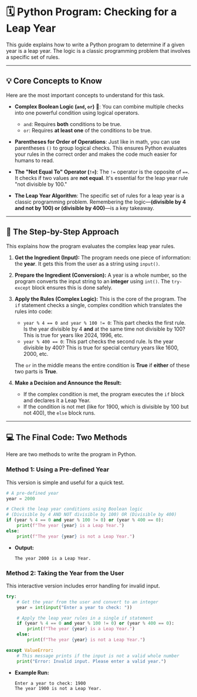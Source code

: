
# 🗓️ Python Program: Checking for a Leap Year

This guide explains how to write a Python program to determine if a given year is a leap year. The logic is a classic programming problem that involves a specific set of rules.

-----

## 💡 Core Concepts to Know

Here are the most important concepts to understand for this task.

  * **Complex Boolean Logic (`and`, `or`)** 🧠: You can combine multiple checks into one powerful condition using logical operators.

      * `and`: Requires **both** conditions to be true.
      * `or`: Requires **at least one** of the conditions to be true.

  * **Parentheses for Order of Operations**: Just like in math, you can use parentheses `()` to group logical checks. This ensures Python evaluates your rules in the correct order and makes the code much easier for humans to read.

  * **The "Not Equal To" Operator (`!=`)**: The `!=` operator is the opposite of `==`. It checks if two values are **not equal**. It's essential for the leap year rule "not divisible by 100."

  * **The Leap Year Algorithm**: The specific set of rules for a leap year is a classic programming problem. Remembering the logic—**(divisible by 4 and not by 100) or (divisible by 400)**—is a key takeaway.

-----

## 📝 The Step-by-Step Approach

This explains how the program evaluates the complex leap year rules.

1.  **Get the Ingredient (Input):** The program needs one piece of information: the **year**. It gets this from the user as a string using `input()`.

2.  **Prepare the Ingredient (Conversion):** A year is a whole number, so the program converts the input string to an **integer** using `int()`. The `try-except` block ensures this is done safely.

3.  **Apply the Rules (Complex Logic):** This is the core of the program. The `if` statement checks a single, complex condition which translates the rules into code:

      * `year % 4 == 0 and year % 100 != 0`: This part checks the first rule. Is the year divisible by 4 **and** at the same time not divisible by 100? This is true for years like 2024, 1996, etc.
      * `year % 400 == 0`: This part checks the second rule. Is the year divisible by 400? This is true for special century years like 1600, 2000, etc.

    The `or` in the middle means the entire condition is **True** if **either** of these two parts is **True**.

4.  **Make a Decision and Announce the Result:**

      * If the complex condition is met, the program executes the `if` block and declares it a Leap Year.
      * If the condition is not met (like for 1900, which is divisible by 100 but not 400), the `else` block runs.

-----

## 💻 The Final Code: Two Methods

Here are two methods to write the program in Python.

### **Method 1: Using a Pre-defined Year**

This version is simple and useful for a quick test.

```python
# A pre-defined year
year = 2000

# Check the leap year conditions using Boolean logic
# (Divisible by 4 AND NOT divisible by 100) OR (Divisible by 400)
if (year % 4 == 0 and year % 100 != 0) or (year % 400 == 0):
    print(f"The year {year} is a Leap Year.")
else:
    print(f"The year {year} is not a Leap Year.")
```

  * **Output:**
    ```
    The year 2000 is a Leap Year.
    ```

### **Method 2: Taking the Year from the User**

This interactive version includes error handling for invalid input.

```python
try:
    # Get the year from the user and convert to an integer
    year = int(input("Enter a year to check: "))

    # Apply the leap year rules in a single if statement
    if (year % 4 == 0 and year % 100 != 0) or (year % 400 == 0):
        print(f"The year {year} is a Leap Year.")
    else:
        print(f"The year {year} is not a Leap Year.")

except ValueError:
    # This message prints if the input is not a valid whole number
    print("Error: Invalid input. Please enter a valid year.")
```

  * **Example Run:**
    ```
    Enter a year to check: 1900
    The year 1900 is not a Leap Year.
    ```
